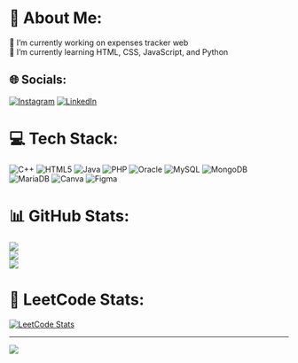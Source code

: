 # 💫 About Me:
🔭 I’m currently working on expenses tracker web<br>🌱 I’m currently learning HTML, CSS, JavaScript, and Python


## 🌐 Socials:
[![Instagram](https://img.shields.io/badge/Instagram-%23E4405F.svg?logo=Instagram&logoColor=white)](https://instagram.com/wilson.tnnn) [![LinkedIn](https://img.shields.io/badge/LinkedIn-%230077B5.svg?logo=linkedin&logoColor=white)](https://www.linkedin.com/in/wilson-angelie-tan-710136289?utm_source=share&utm_campaign=share_via&utm_content=profile&utm_medium=android_app) 

# 💻 Tech Stack:
![C++](https://img.shields.io/badge/c++-%2300599C.svg?style=for-the-badge&logo=c%2B%2B&logoColor=white) ![HTML5](https://img.shields.io/badge/html5-%23E34F26.svg?style=for-the-badge&logo=html5&logoColor=white) ![Java](https://img.shields.io/badge/java-%23ED8B00.svg?style=for-the-badge&logo=openjdk&logoColor=white) ![PHP](https://img.shields.io/badge/php-%23777BB4.svg?style=for-the-badge&logo=php&logoColor=white) ![Oracle](https://img.shields.io/badge/Oracle-F80000?style=for-the-badge&logo=oracle&logoColor=white) ![MySQL](https://img.shields.io/badge/mysql-4479A1.svg?style=for-the-badge&logo=mysql&logoColor=white) ![MongoDB](https://img.shields.io/badge/MongoDB-%234ea94b.svg?style=for-the-badge&logo=mongodb&logoColor=white) ![MariaDB](https://img.shields.io/badge/MariaDB-003545?style=for-the-badge&logo=mariadb&logoColor=white) ![Canva](https://img.shields.io/badge/Canva-%2300C4CC.svg?style=for-the-badge&logo=Canva&logoColor=white) ![Figma](https://img.shields.io/badge/figma-%23F24E1E.svg?style=for-the-badge&logo=figma&logoColor=white)
# 📊 GitHub Stats:
![](https://github-readme-stats.vercel.app/api?username=Wilson0024&theme=dark&hide_border=false&include_all_commits=false&count_private=false)<br/>
![](https://github-readme-streak-stats.herokuapp.com/?user=Wilson0024&theme=dark&hide_border=false)<br/>
![](https://github-readme-stats.vercel.app/api/top-langs/?username=Wilson0024&theme=dark&hide_border=false&include_all_commits=false&count_private=false&layout=compact)

# 🥇 LeetCode Stats:
[![LeetCode Stats](https://leetcard.jacoblin.cool/wlsn_Potatoo?theme=dark&font=Karma&ext=heatmap)](https://leetcode.com/wlsn_Potatoo/)

---
[![](https://visitcount.itsvg.in/api?id=Wilson0024&icon=0&color=0)](https://visitcount.itsvg.in)

<!-- Proudly created with GPRM ( https://gprm.itsvg.in ) -->
